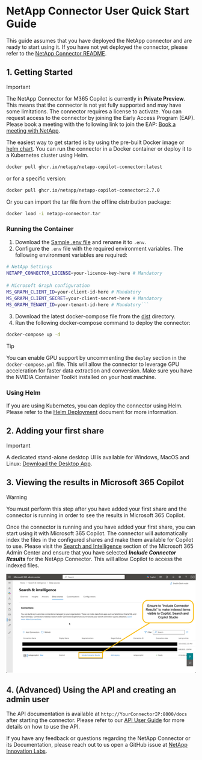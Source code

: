 # NetApp Connector User Quick Start Guide

This guide assumes that you have deployed the NetApp connector and are ready to start using it. If you have not yet deployed the connector, please refer to the [NetApp Connector README](README.md).

## 1. Getting Started

> [!IMPORTANT]
> The NetApp Connector for M365 Copilot is currently in **Private Preview**. This means that the connector is not yet fully supported and may have some limitations. The connector requires a license to activate. You can request access to the connector by joining the Early Access Program (EAP). Please book a meeting with the following link to join the EAP: [Book a meeting with NetApp](https://outlook.office.com/bookwithme/user/d636d7a02ad8477c9af9a0cbb029af4d@netapp.com/meetingtype/nm-mXkp-TUO1CdzOmFfIBw2?anonymous&ismsaljsauthenabled&ep=mlink).

The easiest way to get started is by using the pre-built Docker image or [helm chart](../charts/netapp-copilot-connector/README.md). You can run the connector in a Docker container or deploy it to a Kubernetes cluster using Helm.

```bash
docker pull ghcr.io/netapp/netapp-copilot-connector:latest
```

or for a specific version:

```bash
docker pull ghcr.io/netapp/netapp-copilot-connector:2.7.0
```

Or you can import the tar file from the offline distribution package:

```bash
docker load -i netapp-connector.tar
```

### Running the Container

1. Download the [Sample .env file](./dist/.env.example) and rename it to `.env`.
2. Configure the `.env` file with the required environment variables. The following environment variables are required:

````bash
# NetApp Settings
NETAPP_CONNECTOR_LICENSE=your-licence-key-here # Mandatory

# Microsoft Graph configuration
MS_GRAPH_CLIENT_ID=your-client-id-here # Mandatory
MS_GRAPH_CLIENT_SECRET=your-client-secret-here # Mandatory
MS_GRAPH_TENANT_ID=your-tenant-id-here # Mandatory```
````

3. Download the latest docker-compose file from the [dist](./dist) directory.
4. Run the following docker-compose command to deploy the connector:

```bash
docker-compose up -d
```

> [!TIP]
> You can enable GPU support by uncommenting the `deploy` section in the `docker-compose.yml` file. This will allow the connector to leverage GPU acceleration for faster data extraction and conversion. Make sure you have the NVIDIA Container Toolkit installed on your host machine.

### Using Helm

If you are using Kubernetes, you can deploy the connector using Helm. Please refer to the [Helm Deployment](helm/README.md) document for more information.

## 2. Adding your first share

> [!IMPORTANT]
> A dedicated stand-alone desktop UI is available for Windows, MacOS and Linux: [Download the Desktop App](./client).

## 3. Viewing the results in Microsoft 365 Copilot

> [!WARNING]
> You must perform this step after you have added your first share and the connector is running in order to see the results in Microsoft 365 Copilot.

Once the connector is running and you have added your first share, you can start using it with Microsoft 365 Copilot. The connector will automatically index the files in the configured shares and make them available for Copilot to use. Please visit the [Search and Intelligence](https://admin.microsoft.com/Adminportal/Home?source=applauncher#/MicrosoftSearch/connectors) section of the Microsoft 365 Admin Center and ensure that you have selected **_Include Connector Results_** for the NetApp Connector. This will allow Copilot to access the indexed files.

![Select Include Connector Results in the Search and Intelligence Admin Centre](./media/2025-07-15_09-47-23.png)

## 4. (Advanced) Using the API and creating an admin user

The API documentation is available at `http://YourConnectorIP:8000/docs` after starting the connector. Please refer to our [API User Guide](./USER_API_GUIDE.md) for more details on how to use the API.

If you have any feedback or questions regarding the NetApp Connector or its Documentation, please reach out to us open a GitHub issue at [NetApp Innovation Labs](https://github.com/NetApp/Innovation-Labs/issues).
